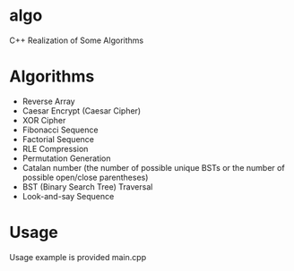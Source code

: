 # algo
C++ Realization of Some Algorithms

# Algorithms
* Reverse Array
* Caesar Encrypt (Caesar Cipher)
* XOR Cipher
* Fibonacci Sequence
* Factorial Sequence
* RLE Compression
* Permutation Generation
* Catalan number (the number of possible unique BSTs or the number of possible open/close parentheses)
* BST (Binary Search Tree) Traversal
* Look-and-say Sequence

# Usage
Usage example is provided main.cpp

